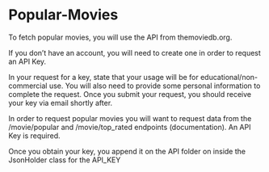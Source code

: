 # Popular-Movies

To fetch popular movies, you will use the API from themoviedb.org.

If you don’t have an account, you will need to create one in order to request an API Key.

In your request for a key, state that your usage will be for educational/non-commercial use. You will also need to provide some personal information to complete the request. Once you submit your request, you should receive your key via email shortly after.

In order to request popular movies you will want to request data from the /movie/popular and /movie/top_rated endpoints (documentation). An API Key is required.

Once you obtain your key, you append it on the API folder on inside the JsonHolder class for the API_KEY
